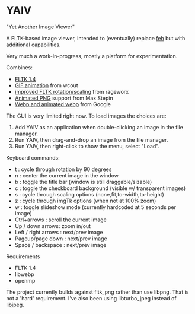 # YAIV
"Yet Another Image Viewer"

A FLTK-based image viewer, intended to (eventually) replace [feh](https://feh.finalrewind.org/) but with additional capabilities.

Very much a work-in-progress, mostly a platform for experimentation.

Combines: 
- [FLTK 1.4](https://www.fltk.org/)
- [GIF animation](https://github.com/wcout/fltk-gif-animation) from wcout
- [improved FLTK rotation/scaling](https://github.com/rageworx/fl_imgtk) from rageworx
- [Animated PNG](http://apngdis.sourceforge.net) support from Max Stepin
- [Webp and animated webp](https://developers.google.com/speed/webp/download) from Google

The GUI is very limited right now. To load images the choices are:
1. Add YAIV as an application when double-clicking an image in the file manager.
2. Run YAIV, then drag-and-drop an image from the file manager.
3. Run YAIV, then right-click to show the menu, select "Load".

Keyboard commands:
- t : cycle through rotation by 90 degrees
- n : center the current image in the window
- b : toggle the title bar (window is still draggable/sizable)
- c : toggle the checkboard background (visible w/ transparent images)
- s : cycle through scaling options (none,fit,to-width,to-height)
- z : cycle through imgTk options (when not at 100% zoom)
- w : toggle slideshow mode (currently hardcoded at 5 seconds per image)
- Ctrl+arrows : scroll the current image
- Up / down arrows: zoom in/out
- Left / right arrows : next/prev image
- Pageup/page down : next/prev image
- Space / backspace : next/prev image

Requirements

  - FLTK 1.4
  - libwebp
  - openmp

The project currently builds against fltk_png rather than use libpng. That is 
not a 'hard' requirement. I've also been using libturbo_jpeg instead of libjpeg.
